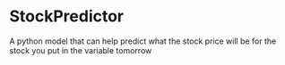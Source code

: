 # StockPredictor
A python model that can help predict what the stock price will be for the stock you put in the variable tomorrow
